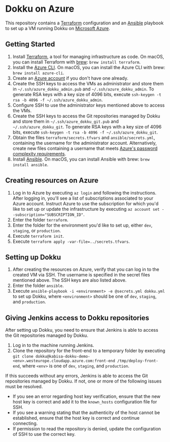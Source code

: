 # Dokku on Azure

This repository contains a [Terraform](https://www.terraform.io/) configuration and an [Ansible](https://www.ansible.com/) playbook to set up a VM running Dokku on [Microsoft Azure](https://azure.microsoft.com/).

## Getting Started

1. Install [Terraform](https://www.terraform.io/), a tool for managing infrastructure as code.
  On macOS, you can install Terraform with [brew](https://brew.sh/): `brew install terraform`.
1. Install the [Azure CLI](https://docs.microsoft.com/en-us/cli/azure/install-azure-cli).
  On macOS, you can install the Azure CLI with brew: `brew install azure-cli`.
1. Create an [Azure account](https://azure.microsoft.com/) if you don't have one already.
1. Create the SSH keys to access the VMs as administrator and store them in `~/.ssh/azure_dokku_admin.pub` and `~/.ssh/azure_dokku_admin`.
  To generate RSA keys with a key size of 4096 bits, execute `ssh-keygen -t rsa -b 4096 -f ~/.ssh/azure_dokku_admin`.
1. Configure SSH to use the administrator keys mentioned above to access the VMs.
1. Create the SSH keys to access the Git repositories managed by Dokku and store them in `~/.ssh/azure_dokku_git.pub` and `~/.ssh/azure_dokku_git`.
  To generate RSA keys with a key size of 4096 bits, execute `ssh-keygen -t rsa -b 4096 -f ~/.ssh/azure_dokku_git`.
1. Obtain the files `terraform/secrets.tfvars` and `ansible/secrets.yml`, containing the username for the administrator account.
  Alternatively, create new files containing a username that meets [Azure's password complexity requirements](https://www.terraform.io/docs/providers/azurerm/r/virtual_machine.html#admin_username).
1. Install [Ansible](https://www.ansible.com/).
  On macOS, you can install Ansible with brew: `brew install ansible`.

## Creating resources on Azure

1. Log in to Azure by executing `az login` and following the instructions.
  After logging in, you'll see a list of subscriptions associated to your Azure account.
  Instruct Azure to use the subscription for which you'd like to set up or update the infrastructure by executing `az account set --subscription="SUBSCRIPTION_ID"`.
1. Enter the folder `terraform`.
1. Enter the folder for the environment you'd like to set up, either `dev`, `staging`, or `production`.
1. Execute `terraform init`.
1. Execute `terraform apply -var-file=../secrets.tfvars`.

## Setting up Dokku

1. After creating the resources on Azure, verify that you can log in to the created VM via SSH.
  The username is specified in the secret files mentioned above.
  The SSH keys are also listed above.
1. Enter the folder `ansible`.
1. Execute `ansible-playbook -i <environment> -e @secrets.yml dokku.yml` to set up Dokku, where `<environment>` should be one of `dev`, `staging`, and `production`.

## Giving Jenkins access to Dokku repositories

After setting up Dokku, you need to ensure that Jenkins is able to access the Git repositories managed by Dokku.

1. Log in to the machine running Jenkins.
1. Clone the repository for the front-end to a temporary folder by executing `git clone dokku@kabisa-dokku-demo-<env>.westeurope.cloudapp.azure.com:front-end /tmp/deploy-front-end`, where `<env>` is one of `dev`, `staging`, and `production`.

If this succeeds without any errors, Jenkins is able to access the Git repositories managed by Dokku.
If not, one or more of the following issues must be resolved.

* If you see an error regarding host key verification, ensure that the new host key is correct and add it to the `known_hosts` configuration file for SSH.
* If you see a warning stating that the authenticity of the host cannot be established, ensure that the host key is correct and continue connecting.
* If permission to read the repository is denied, update the configuration of SSH to use the correct key.
